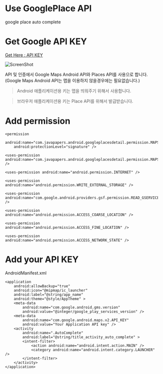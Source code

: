 # Use GooglePlace API
google place auto complete

# Get Google API KEY
[Get Here : API KEY](https://console.developers.google.com/project)

![ScreenShot](http://sangcomz.cafe24.com/eximg/apikey.png)

API 및 인증에서 Google Maps Android API와 Places API를 사용으로 합니다.
(Google Maps Android API는 맵을 이용하지 않을경우에는 필요없습니다.)

>Android 애플리케이션용 키는 맵을 띄워주기 위해서 사용합니다.

>브라우저 애플리케이션용 키는 Place API를 위해서 발급받습니다.

# Add permission

    <permission
        android:name="com.javapapers.android.googleplacesdetail.permission.MAPS_RECEIVE"
        android:protectionLevel="signature" />
        
    <uses-permission android:name="com.javapapers.android.googleplacesdetail.permission.MAPS_RECEIVE" />
    
    <uses-permission android:name="android.permission.INTERNET" />
    
    <uses-permission android:name="android.permission.WRITE_EXTERNAL_STORAGE" />
    
    <uses-permission android:name="com.google.android.providers.gsf.permission.READ_GSERVICES" />
    
    <uses-permission android:name="android.permission.ACCESS_COARSE_LOCATION" />
    
    <uses-permission android:name="android.permission.ACCESS_FINE_LOCATION" />
    
    <uses-permission android:name="android.permission.ACCESS_NETWORK_STATE" />
    
# Add your API KEY
AndroidManifest.xml

    <application
        android:allowBackup="true"
        android:icon="@mipmap/ic_launcher"
        android:label="@string/app_name"
        android:theme="@style/AppTheme" >
        <meta-data
            android:name="com.google.android.gms.version"
            android:value="@integer/google_play_services_version" />
        <meta-data
            android:name="com.google.android.maps.v2.API_KEY"
            android:value="Your Application API key" />
        <activity
            android:name=".AutoComplete"
            android:label="@string/title_activity_auto_complete" >
            <intent-filter>
                <action android:name="android.intent.action.MAIN" />
                <category android:name="android.intent.category.LAUNCHER" />
            </intent-filter>
        </activity>
    </application>
